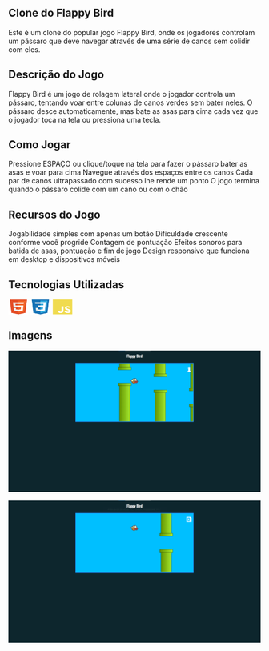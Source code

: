 ## Clone do Flappy Bird


Este é um clone do popular jogo Flappy Bird, onde os jogadores controlam um pássaro que deve navegar através de uma série de canos sem colidir com eles.

## Descrição do Jogo


Flappy Bird é um jogo de rolagem lateral onde o jogador controla um pássaro, tentando voar entre colunas de canos verdes sem bater neles. O pássaro desce automaticamente, mas bate as asas para cima cada vez que o jogador toca na tela ou pressiona uma tecla.

## Como Jogar


Pressione ESPAÇO ou clique/toque na tela para fazer o pássaro bater as asas e voar para cima
Navegue através dos espaços entre os canos
Cada par de canos ultrapassado com sucesso lhe rende um ponto
O jogo termina quando o pássaro colide com um cano ou com o chão

## Recursos do Jogo


Jogabilidade simples com apenas um botão
Dificuldade crescente conforme você progride
Contagem de pontuação
Efeitos sonoros para batida de asas, pontuação e fim de jogo
Design responsivo que funciona em desktop e dispositivos móveis


## Tecnologias Utilizadas


<div style="display: inline_block"> 
  <img align="center" alt="Arthur-HTML" height="30" width="40" src="https://raw.githubusercontent.com/devicons/devicon/master/icons/html5/html5-original.svg">
  <img align="center" alt="Arthur-CSS" height="30" width="40" src="https://raw.githubusercontent.com/devicons/devicon/master/icons/css3/css3-original.svg">
  <img align="center" alt="Arthur-Js" height="30" width="40" src="https://raw.githubusercontent.com/devicons/devicon/master/icons/javascript/javascript-plain.svg">
</div> 

## Imagens

![Captura de Tela 1](./img/IMG1.png)















![Captura de Tela 2](./img/IMG2.png)
